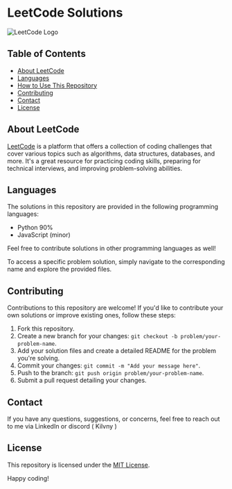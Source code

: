 # LeetCode Solutions

![LeetCode Logo](https://assets.leetcode.com/static_assets/public/images/LeetCode_logo.png)

## Table of Contents

- [About LeetCode](#about-leetcode)
- [Languages](#languages)
- [How to Use This Repository](#how-to-use-this-repository)
- [Contributing](#contributing)
- [Contact](#contact)
- [License](#license)

## About LeetCode

[LeetCode](https://leetcode.com/) is a platform that offers a collection of coding challenges that cover various topics such as algorithms, data structures, databases, and more. It's a great resource for practicing coding skills, preparing for technical interviews, and improving problem-solving abilities.

## Languages

The solutions in this repository are provided in the following programming languages:

- Python 90%
- JavaScript (minor)

Feel free to contribute solutions in other programming languages as well!


To access a specific problem solution, simply navigate to the corresponding name and explore the provided files.

## Contributing

Contributions to this repository are welcome! If you'd like to contribute your own solutions or improve existing ones, follow these steps:

1. Fork this repository.
2. Create a new branch for your changes: `git checkout -b problem/your-problem-name`.
3. Add your solution files and create a detailed README for the problem you're solving.
4. Commit your changes: `git commit -m "Add your message here"`.
5. Push to the branch: `git push origin problem/your-problem-name`.
6. Submit a pull request detailing your changes.


## Contact

If you have any questions, suggestions, or concerns, feel free to reach out to me via LinkedIn or discord ( Kilvny ) 

## License

This repository is licensed under the [MIT License](LICENSE).

Happy coding!

